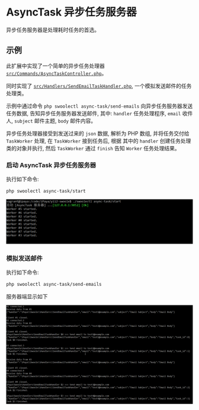 # AsyncTask 异步任务服务器

异步任务服务器是处理耗时任务的首选。

## 示例

此扩展中实现了一个简单的异步任务处理器 [`src/Commands/AsyncTaskController.php`](/src/Commands/AsyncTaskController.php)。

同时实现了 [`src/Handlers/SendEmailTaskHandler.php`](/src/Handlers/SendEmailTaskHandler.php), 一个模拟发送邮件的任务处理类。

示例中通过命令 `php swoolectl async-task/send-emails` 向异步任务服务器发送任务数据, 告知异步任务服务器发送邮件, 其中: `handler` 
任务处理程序, `email` 收件人, `subject` 邮件主题, `body` 邮件内容。

异步任务处理器接受到发送过来的 `json` 数据, 解析为 PHP 数组, 并将任务交付给 `TaskWorker` 处理, 在 `TaskWorker` 接到任务后, 根据
其中的 `handler` 创建任务处理类的对象并执行, 然后 `TaskWorker` 通过 `finish` 告知 `Worker` 任务处理结果。
 
### 启动 AsyncTask 异步任务服务器

执行如下命令:

```bash
php swoolectl async-task/start
```

![Async Task 启动](/docs/guide/images/async-task-start.png)

### 模拟发送邮件

执行如下命令:

```bash
php swoolectl async-task/send-emails
```

服务器端显示如下

![Async Task 处理模拟发送邮件任务](/docs/guide/images/async-task-processing.png)
